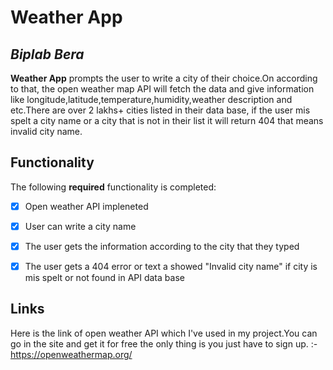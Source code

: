 # Weather App

## *Biplab Bera*

**Weather App**  prompts the user to write a city of their choice.On according to that, the open weather map API will fetch the data and give information like longitude,latitude,temperature,humidity,weather description and etc.There are over 2 lakhs+ cities listed in their data base, if the user mis spelt a city name or a city that is not in their list it will return 404 that means invalid city name.

## Functionality

The following **required** functionality is completed:

* [x] Open weather API impleneted
* [x] User can write a city name
* [x] The user gets the information according to the city that they typed
* [x] The user gets a 404 error or text a showed "Invalid city name" if city is mis spelt or not found in API data base


## Links

Here is the link of open weather API which I've used in my project.You can go in the site and get it for free the only thing is you just have to sign up. :-https://openweathermap.org/ 